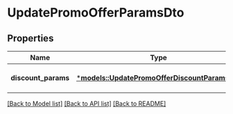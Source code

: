 # UpdatePromoOfferParamsDto

## Properties
Name | Type | Description | Notes
------------ | ------------- | ------------- | -------------
**discount_params** | [***models::UpdatePromoOfferDiscountParamsDto**](UpdatePromoOfferDiscountParamsDTO.md) |  | [optional] [default to None]

[[Back to Model list]](../README.md#documentation-for-models) [[Back to API list]](../README.md#documentation-for-api-endpoints) [[Back to README]](../README.md)


